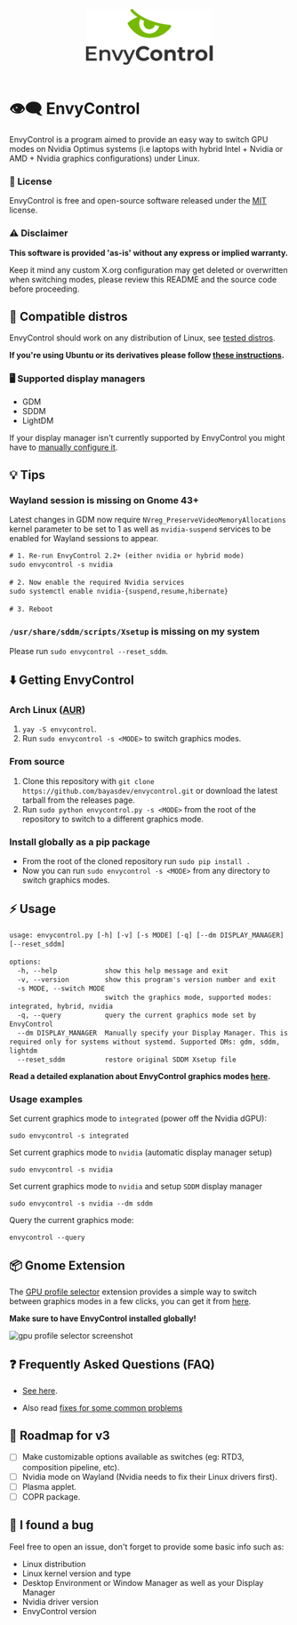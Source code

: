 <div align="center">
<picture>
  <source media="(prefers-color-scheme: dark)" srcset="./logos/dark.png">
  <img alt="EnvyControl Logo" src="./logos/light.png" height="100px">
</picture>
</div>
<br>

# 👁‍🗨 EnvyControl

EnvyControl is a program aimed to provide an easy way to switch GPU modes on Nvidia Optimus systems (i.e laptops with hybrid Intel + Nvidia or AMD + Nvidia graphics configurations) under Linux.

### 📖 License

EnvyControl is free and open-source software released under the [MIT](https://github.com/bayasdev/envycontrol/blob/main/LICENSE) license.

### ⚠️ Disclaimer

**This software is provided 'as-is' without any express or implied warranty.** 

Keep it mind any custom X.org configuration may get deleted or overwritten when switching modes, please review this README and the source code before proceeding.

## 🐧 Compatible distros

EnvyControl should work on any distribution of Linux, see [tested distros](https://github.com/bayasdev/envycontrol/wiki/Frequently-Asked-Questions#tested-distros).

**If you're using Ubuntu or its derivatives please follow [these instructions](https://github.com/bayasdev/envycontrol/wiki/Frequently-Asked-Questions#instructions-for-ubuntu-and-its-derivatives).**

### 🖥️ Supported display managers 

- GDM
- SDDM
- LightDM

If your display manager isn't currently supported by EnvyControl you might have to [manually configure it](https://github.com/bayasdev/envycontrol/wiki/Frequently-Asked-Questions#what-to-do-if-my-display-manager-is-not-supported).

## 💡 Tips

### Wayland session is missing on Gnome 43+

Latest changes in GDM now require `NVreg_PreserveVideoMemoryAllocations` kernel parameter to be set to 1 as well as `nvidia-suspend` services to be enabled for Wayland sessions to appear.

```
# 1. Re-run EnvyControl 2.2+ (either nvidia or hybrid mode)
sudo envycontrol -s nvidia

# 2. Now enable the required Nvidia services
sudo systemctl enable nvidia-{suspend,resume,hibernate}

# 3. Reboot
```

### `/usr/share/sddm/scripts/Xsetup` is missing on my system

Please run `sudo envycontrol --reset_sddm`.

## ⬇️ Getting EnvyControl

### Arch Linux ([AUR](https://aur.archlinux.org/packages/envycontrol))
1. `yay -S envycontrol`.
2. Run `sudo envycontrol -s <MODE>` to switch graphics modes.

### From source

1. Clone this repository with `git clone https://github.com/bayasdev/envycontrol.git` or download the latest tarball from the releases page.
2. Run `sudo python envycontrol.py -s <MODE>` from the root of the repository to switch to a different graphics mode. 
 
### Install globally as a pip package

- From the root of the cloned repository run `sudo pip install .`
- Now you can run `sudo envycontrol -s <MODE>` from any directory to switch graphics modes.

## ⚡️ Usage

```
usage: envycontrol.py [-h] [-v] [-s MODE] [-q] [--dm DISPLAY_MANAGER] [--reset_sddm]

options:
  -h, --help            show this help message and exit
  -v, --version         show this program's version number and exit
  -s MODE, --switch MODE
                        switch the graphics mode, supported modes: integrated, hybrid, nvidia
  -q, --query           query the current graphics mode set by EnvyControl
  --dm DISPLAY_MANAGER  Manually specify your Display Manager. This is required only for systems without systemd. Supported DMs: gdm, sddm, lightdm
  --reset_sddm          restore original SDDM Xsetup file
```

**Read a detailed explanation about EnvyControl graphics modes [here](https://github.com/bayasdev/envycontrol/wiki/Frequently-Asked-Questions#graphics-modes-explained).**

### Usage examples

Set current graphics mode to `integrated` (power off the Nvidia dGPU):

```
sudo envycontrol -s integrated
```

Set current graphics mode to `nvidia` (automatic display manager setup)

```
sudo envycontrol -s nvidia
```

Set current graphics mode to `nvidia` and setup `SDDM` display manager

```
sudo envycontrol -s nvidia --dm sddm
```

Query the current graphics mode:

```
envycontrol --query
```

## 📦 Gnome Extension

The [GPU profile selector](https://github.com/LorenzoMorelli/GPU_profile_selector) extension provides a simple way to switch between graphics modes in a few clicks, you can get it from [here](https://extensions.gnome.org/extension/5009/gpu-profile-selector/).

**Make sure to have EnvyControl installed globally!**

![gpu profile selector screenshot](https://github.com/LorenzoMorelli/GPU_profile_selector/raw/main/img/extension_screenshot.png)

## ❓ Frequently Asked Questions (FAQ)

- [See here](https://github.com/bayasdev/envycontrol/wiki/Frequently-Asked-Questions).

- Also read [fixes for some common problems](https://github.com/DaVikingMan/EnvyControl/wiki/Fixes-for-some-common-problems)

## 📝 Roadmap for v3

- [ ] Make customizable options available as switches (eg: RTD3, composition pipeline, etc).
- [ ] Nvidia mode on Wayland (Nvidia needs to fix their Linux drivers first).
- [ ] Plasma applet.
- [ ] COPR package.

## 🐞 I found a bug

Feel free to open an issue, don't forget to provide some basic info such as:

- Linux distribution
- Linux kernel version and type
- Desktop Environment or Window Manager as well as your Display Manager
- Nvidia driver version
- EnvyControl version
